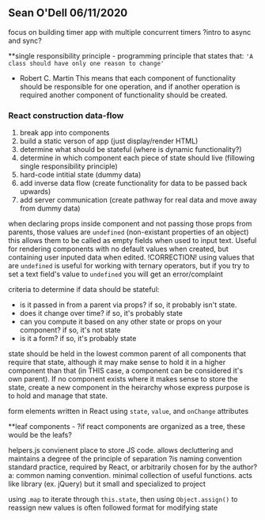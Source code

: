 ## Sean O'Dell 06/11/2020

focus on building timer app with multiple concurrent timers
?intro to async and sync?

**single responsibility principle - programming principle that states that:
`'A class should have only one reason to change'`
- Robert C. Martin
This means that each component of functionality should be responsible for one operation, and if another operation is required another component of functionality should be created.

### React construction data-flow
1. break app into components
2. build a static verson of app (just display/render HTML)
3. determine what should be stateful (where is dynamic functionality?)
4. determine in which component each piece of state should live (fillowing single responsibility principle)
5. hard-code intitial state (dummy data)
6. add inverse data flow (create functionality for data to be passed back upwards)
7. add server communication (create pathway for real data and move away from dummy data)

when declaring props inside component and not passing those props from parents, those values are `undefined` (non-existant properties of an object) this allows them to be called as empty fields when used to input text. Useful for rendering components with no default values when created, but containing user inputed data when edited.
!CORRECTION! using values that are `undefined` is useful for working with ternary operators, but if you try to set a text field's value to `undefined` you will get an error/complaint

criteria to determine if data should be stateful:
- is it passed in from a parent via props? if so, it probably isn't state.
- does it change over time? if so, it's probably state
- can you compute it based on any other state or props on your component? if so, it's not state
- is it a form? if so, it's probably state

state should be held in the lowest common parent of all components that require that state, although it may make sense to hold it in a higher component than that (in THIS case, a component can be considered it's own parent). If no component exists where it makes sense to store the state, create a new component in the heirarchy whose express purpose is to hold and manage that state.

form elements written in React using `state`, `value`, and `onChange` attributes

**leaf components - ?if react components are organized as a tree, these would be the leafs?

helpers.js convienent place to store JS code. allows decluttering and maintains a degree of the principle of separation
?is naming convention standard practice, required by React, or arbitrarily chosen for by the author?
a: common naming convention. minimal collection of useful functions. acts like library (ex. jQuery) but it small and specialized to project

using .`map` to iterate through `this.state`, then using `Object.assign()` to reassign new values is often followed format for modifying state